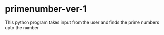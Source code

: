 # primenumber-ver-1
This python program takes input from the user and finds the prime numbers upto the number
